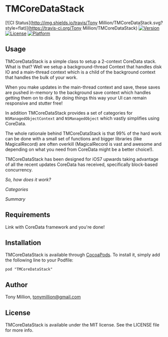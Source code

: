 # TMCoreDataStack

[![CI Status](http://img.shields.io/travis/Tony Million/TMCoreDataStack.svg?style=flat)](https://travis-ci.org/Tony Million/TMCoreDataStack)
[![Version](https://img.shields.io/cocoapods/v/TMCoreDataStack.svg?style=flat)](http://cocoadocs.org/docsets/TMCoreDataStack)
[![License](https://img.shields.io/cocoapods/l/TMCoreDataStack.svg?style=flat)](http://cocoadocs.org/docsets/TMCoreDataStack)
[![Platform](https://img.shields.io/cocoapods/p/TMCoreDataStack.svg?style=flat)](http://cocoadocs.org/docsets/TMCoreDataStack)

## Usage

TMCoreDataStack is a simple class to setup a 2-context CoreData stack. What is that? Well we setup a background-thread Context that handles disk IO and a main-thread context which is a child of the background context that handles the bulk of your work.

When you make updates in the main-thread context and save, these saves are pushed in-memory to the background save context which handles getting them on to disk. By doing things this way your UI can remain responsive and stutter free!

In addition TMCoreDataStack provides a set of categories for `NSManagedObjectContext` and `NSManagedObject` which vastly simplifies using CoreData.

The whole rationale behind TMCoreDataStack is that 99% of the hard work can be done with a small set of functions and bigger libraries (like MagicalRecord) are often overkill (MagicalRecord is vast and awesome and depending on what you need from CoreData might be a better choice!).

TMCoreDataStack has been designed for iOS7 upwards taking advantage of all the recent updates CoreData has received, specifically block-based concurrency.

_*So, how does it work?*_

_*Categories*_

_*Summary*_

## Requirements

Link with CoreData framework and you're done!

## Installation

TMCoreDataStack is available through [CocoaPods](http://cocoapods.org). To install
it, simply add the following line to your Podfile:

    pod "TMCoreDataStack"

## Author

Tony Million, tonymillion@gmail.com

## License

TMCoreDataStack is available under the MIT license. See the LICENSE file for more info.

